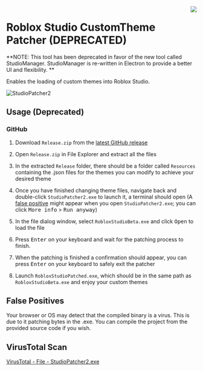 <img align=right src="main.ico" />

# Roblox Studio CustomTheme Patcher (DEPRECATED)

**NOTE: This tool has been deprecated in favor of the new tool called StudioManager. StudioManager is re-written in Electron to provide a better UI and flexibility. **

Enables the loading of custom themes into Roblox Studio.

![StudioPatcher2](https://user-images.githubusercontent.com/80087248/236652960-d87e7c99-71d7-483d-8067-d92f7a8a703d.png)

## Usage (Deprecated)

### GitHub

1. Download `Release.zip` from the [latest GitHub release](https://github.com/rbxrootx/Roblox-Studio-CustomTheme-Patcher/releases/latest)

2. Open `Release.zip` in File Explorer and extract all the files

3. In the extracted `Release` folder, there should be a folder called `Resources` containing the .json files for the themes you can modify to achieve your desired theme

4. Once you have finished changing theme files, navigate back and double-click `StudioPatcher2.exe` to launch it, a terminal should open (A [false positive](#false-positives) might appear when you open `StudioPatcher2.exe`; you can click <kbd>More info</kbd> > <kbd>Run anyway</kbd>)

5. In the file dialog window, select `RobloxStudioBeta.exe` and click <kbd>Open</kbd> to load the file

6. Press <kbd>Enter</kbd> on your keyboard and wait for the patching process to finish.

5. When the patching is finished a confirmation should appear, you can press <kbd>Enter</kbd> on your keyboard to safely exit the patcher

7. Launch `RobloxStudioPatched.exe`, which should be in the same path as `RobloxStudioBeta.exe` and enjoy your custom themes

## False Positives

Your browser or OS may detect that the compiled binary is a virus. This is due to it patching bytes in the .exe. You can compile the project from the provided source code if you wish.

## VirusTotal Scan

[VirusTotal - File - StudioPatcher2.exe](https://www.virustotal.com/gui/file/d1fbbd50702ec997f934e34387442586590d8786c4e2d97f4c719a2aa8c01632?nocache=1)
